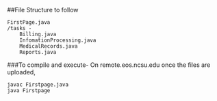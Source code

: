 ##File Structure to follow

	FirstPage.java
	/tasks -
		Billing.java
		InfomationProcessing.java
		MedicalRecords.java
		Reports.java


###To compile and execute- 
On remote.eos.ncsu.edu once the files are uploaded,

	javac Firstpage.java
	java Firstpage